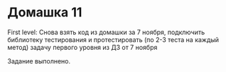 # Домашка 11

First level:
Снова взять код из домашки за 7 ноября, подключить библиотеку тестирования и протестировать (по 2-3 теста на каждый метод) задачу первого уровня из ДЗ от 7 ноября



Задание выполнено.